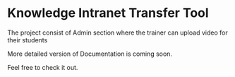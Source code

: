 # Knowledge Intranet Transfer Tool

The project consist of Admin section where the trainer can upload video for their students

More detailed version of Documentation is coming soon.

Feel free to check it out.
